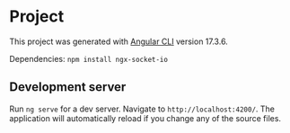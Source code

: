 # Project

This project was generated with [Angular CLI](https://github.com/angular/angular-cli) version 17.3.6.

Dependencies:
`npm install ngx-socket-io`    

## Development server   

Run `ng serve` for a dev server. Navigate to `http://localhost:4200/`. The application will automatically reload if you change any of the source files.


